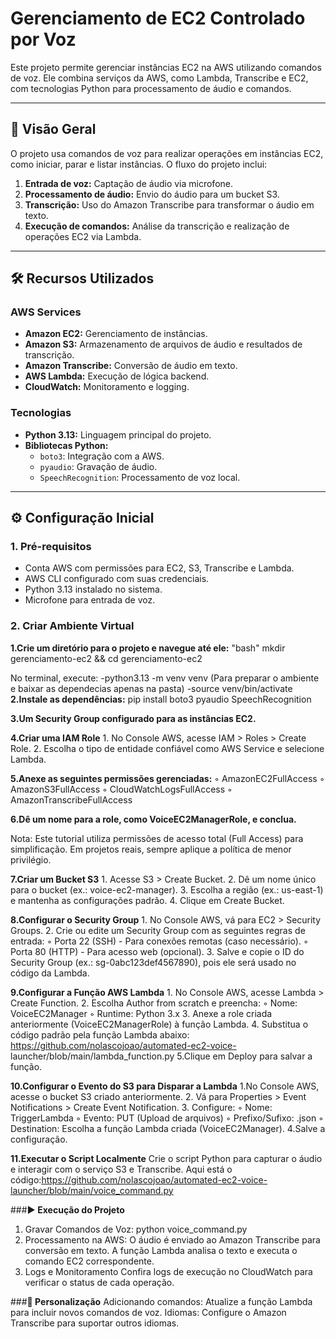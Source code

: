 # Gerenciamento de EC2 Controlado por Voz

Este projeto permite gerenciar instâncias EC2 na AWS utilizando comandos de voz. Ele combina serviços da AWS, como Lambda, Transcribe e EC2, com tecnologias Python para processamento de áudio e comandos.

---

## 🚀 **Visão Geral**

O projeto usa comandos de voz para realizar operações em instâncias EC2, como iniciar, parar e listar instâncias. O fluxo do projeto inclui:

1. **Entrada de voz:** Captação de áudio via microfone.
2. **Processamento de áudio:** Envio do áudio para um bucket S3.
3. **Transcrição:** Uso do Amazon Transcribe para transformar o áudio em texto.
4. **Execução de comandos:** Análise da transcrição e realização de operações EC2 via Lambda.

---

## 🛠 **Recursos Utilizados**

### **AWS Services**
- **Amazon EC2:** Gerenciamento de instâncias.
- **Amazon S3:** Armazenamento de arquivos de áudio e resultados de transcrição.
- **Amazon Transcribe:** Conversão de áudio em texto.
- **AWS Lambda:** Execução de lógica backend.
- **CloudWatch:** Monitoramento e logging.

### **Tecnologias**
- **Python 3.13:** Linguagem principal do projeto.
- **Bibliotecas Python:**
  - `boto3`: Integração com a AWS.
  - `pyaudio`: Gravação de áudio.
  - `SpeechRecognition`: Processamento de voz local.

---

## ⚙️ **Configuração Inicial**

### **1. Pré-requisitos**
- Conta AWS com permissões para EC2, S3, Transcribe e Lambda.
- AWS CLI configurado com suas credenciais.
- Python 3.13 instalado no sistema.
- Microfone para entrada de voz.

### **2. Criar Ambiente Virtual**
**1.Crie um diretório para o projeto e navegue até ele:**
   "bash"
   mkdir gerenciamento-ec2 && cd gerenciamento-ec2

   No terminal, execute: -python3.13 -m venv venv (Para preparar o ambiente e baixar 
   as dependecias apenas na pasta)
                         -source venv/bin/activate
**2.Instale as dependências:**
   pip install boto3 pyaudio SpeechRecognition

**3.Um Security Group configurado para as instâncias EC2.**

**4.Criar uma IAM Role**
    1. No Console AWS, acesse IAM > Roles > Create Role.
    2. Escolha o tipo de entidade confiável como AWS Service e selecione 
    Lambda.

**5.Anexe as seguintes permissões gerenciadas:**
        ◦ AmazonEC2FullAccess
        ◦ AmazonS3FullAccess
        ◦ CloudWatchLogsFullAccess
        ◦ AmazonTranscribeFullAccess   

**6.Dê um nome para a role, como VoiceEC2ManagerRole, e conclua.**
 
Nota: Este tutorial utiliza permissões de acesso total (Full Access) para simplificação. Em projetos reais, sempre aplique a política de menor privilégio.

**7.Criar um Bucket S3**
    1. Acesse S3 > Create Bucket.
    2. Dê um nome único para o bucket (ex.: voice-ec2-manager).
    3. Escolha a região (ex.: us-east-1) e mantenha as configurações padrão.
    4. Clique em Create Bucket.

 **8.Configurar o Security Group**
    1. No Console AWS, vá para EC2 > Security Groups.
    2. Crie ou edite um Security Group com as seguintes regras de entrada:
        ◦ Porta 22 (SSH) - Para conexões remotas (caso necessário).
        ◦ Porta 80 (HTTP) - Para acesso web (opcional).
    3. Salve e copie o ID do Security Group (ex.: sg-0abc123def4567890), pois ele será usado no código da Lambda.  

**9.Configurar a Função AWS Lambda**
    1. No Console AWS, acesse Lambda > Create Function.
    2. Escolha Author from scratch e preencha:
        ◦ Nome: VoiceEC2Manager
        ◦ Runtime: Python 3.x
    3. Anexe a role criada anteriormente (VoiceEC2ManagerRole) à função 
       Lambda.
    4. Substitua o código padrão pela função Lambda abaixo:    
      https://github.com/nolascojoao/automated-ec2-voice- 
      launcher/blob/main/lambda_function.py 
    5.Clique em Deploy para salvar a função.  

**10.Configurar o Evento do S3 para Disparar a Lambda** 
    1.No Console AWS, acesse o bucket S3 criado anteriormente.
    2. Vá para Properties > Event Notifications > Create Event Notification.
    3. Configure:
        ◦ Nome: TriggerLambda
        ◦ Evento: PUT (Upload de arquivos)
        ◦ Prefixo/Sufixo: .json
        ◦ Destination: Escolha a função Lambda criada (VoiceEC2Manager).
    4.Salve a configuração.
    
**11.Executar o Script Localmente**
Crie o script Python para capturar o áudio e interagir com o serviço S3 e Transcribe. Aqui está o código:https://github.com/nolascojoao/automated-ec2-voice-launcher/blob/main/voice_command.py
 
###**▶️ Execução do Projeto**
1. Gravar Comandos de Voz: python voice_command.py
2. Processamento na AWS:
   O áudio é enviado ao Amazon Transcribe para conversão em texto.
   A função Lambda analisa o texto e executa o comando EC2 correspondente.
3. Logs e Monitoramento
Confira logs de execução no CloudWatch para verificar o status de cada operação.

###**🔧 Personalização**
Adicionando comandos: Atualize a função Lambda para incluir novos comandos de voz.
Idiomas: Configure o Amazon Transcribe para suportar outros idiomas.



